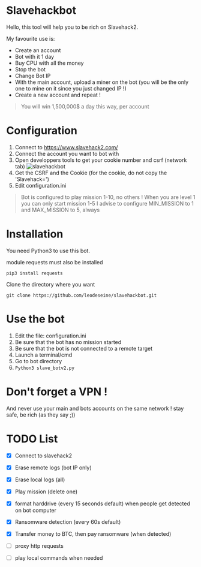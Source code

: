 # Slavehackbot
Hello, this tool will help you to be rich on Slavehack2.

My favourite use is:
* Create an account
* Bot with it 1 day
* Buy CPU with all the money
* Stop the bot
* Change Bot IP
* With the main account, upload a miner on the bot (you will be the only one to mine on it since you just changed IP !)
* Create a new account and repeat !

> You will win 1,500,000$ a day this way, per account

# Configuration
1. Connect to https://www.slavehack2.com/
2. Connect the account you want to bot with
3. Open developpers tools to get your cookie number and csrf (network tab)
![slavehackbot](https://preview.ibb.co/hZcb8K/Capture_d_e_cran_2018_08_21_a_20_10_40.png)
4. Get the CSRF and the Cookie (for the cookie, do not copy the 'Slavehack=')
5. Edit configuration.ini

> Bot is configured to play mission 1-10, no others !
> When you are level 1 you can only start mission 1-5
> I advise to configure MIN_MISSION to 1 and MAX_MISSION to 5, always

# Installation
You need Python3 to use this bot.

module requests must also be installed

`pip3 install requests`

Clone the directory where you want

`git clone https://github.com/leodeseine/slavehackbot.git`

# Use the bot
1. Edit the file: configuration.ini
2. Be sure that the bot has no mission started
3. Be sure that the bot is not connected to a remote target
4. Launch a terminal/cmd
5. Go to bot directory
6. `Python3 slave_botv2.py`

# Don't forget a VPN !
And never use your main and bots accounts on the same network ! stay safe, be rich (as they say ;))

# TODO List
- [x] Connect to slavehack2
- [x] Erase remote logs (bot IP only)
- [x] Erase local logs (all)
- [x] Play mission (delete one)
- [x] format harddrive (every 15 seconds default) when people get detected on bot computer
- [x] Ransomware detection (every 60s default)
- [x] Transfer money to BTC, then pay ransomware (when detected)
- [ ] proxy http requests
- [ ] play local commands when needed

